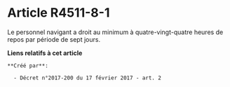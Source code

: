# Article R4511-8-1

Le personnel navigant a droit au minimum à quatre-vingt-quatre heures de repos par période de sept jours.

**Liens relatifs à cet article**

	**Créé par**:

	  - Décret n°2017-200 du 17 février 2017 - art. 2
